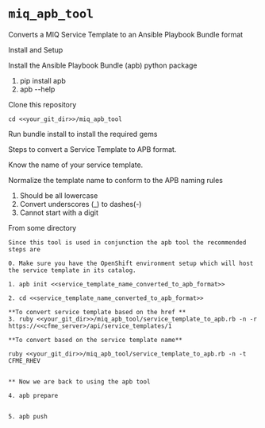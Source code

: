 # ```miq_apb_tool```

Converts a MIQ Service Template to an Ansible Playbook Bundle format

Install and Setup

Install the Ansible Playbook Bundle (apb) python package

1.	pip install apb
2.	apb --help
  

Clone this repository

```
cd <<your_git_dir>>/miq_apb_tool
```

Run bundle install to install the required gems


Steps to convert a Service Template to APB format.

Know the name of your service template.

Normalize the template name to conform to the APB naming rules

1.  Should be all lowercase
1.  Convert underscores (_) to dashes(-)
1.  Cannot start with a digit
  


From some directory


```
Since this tool is used in conjunction the apb tool the recommended steps are

0. Make sure you have the OpenShift environment setup which will host the service template in its catalog.

1. apb init <<service_template_name_converted_to_apb_format>>

2. cd <<service_template_name_converted_to_apb_format>>

**To convert service template based on the href **
3. ruby <<your_git_dir>>/miq_apb_tool/service_template_to_apb.rb -n -r https://<<cfme_server>/api/service_templates/1

**To convert based on the service template name**

ruby <<your_git_dir>>/miq_apb_tool/service_template_to_apb.rb -n -t CFME_RHEV


** Now we are back to using the apb tool

4. apb prepare
      

5. apb push

```